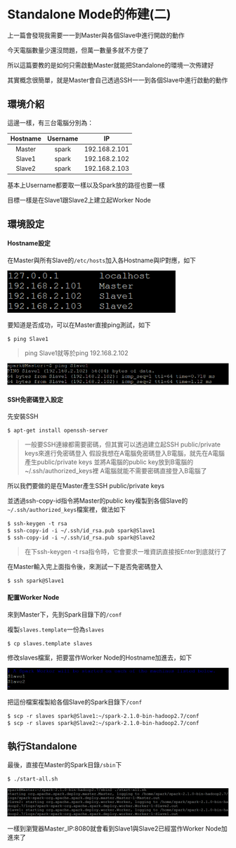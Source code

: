 # Standalone Mode的佈建(二)
上一篇會發現我需要一一到Master與各個Slave中進行開啟的動作

今天電腦數量少還沒問題，但萬一數量多就不方便了

所以這篇要教的是如何只需啟動Master就能把Standalone的環境一次佈建好

其實概念很簡單，就是Master會自己透過SSH一一到各個Slave中進行啟動的動作
## 環境介紹
這邊一樣，有三台電腦分別為：

| Hostname | Username | IP            |
| :------: | :------: | :-----------: |
| Master   | spark    | 192.168.2.101 |
| Slave1   | spark    | 192.168.2.102 |
| Slave2   | spark    | 192.168.2.103 |

基本上Username都要取一樣以及Spark放的路徑也要一樣

目標一樣是在Slave1跟Slave2上建立起Worker Node
## 環境設定
#### Hostname設定
在Master與所有Slave的```/etc/hosts```加入各Hostname與IP對應，如下

![](Images/Hosts.png)

要知道是否成功，可以在Master直接ping測試，如下
```
$ ping Slave1
```
> ping Slave1就等於ping 192.168.2.102

![](Images/PingTest.png)

#### SSH免密碼登入設定
先安裝SSH
```
$ apt-get install openssh-server
```
> 一般要SSH連線都需要密碼，但其實可以透過建立起SSH public/private keys來進行免密碼登入
> 假設我想在A電腦免密碼登入B電腦，就先在A電腦產生public/private keys
> 並將A電腦的public key放到B電腦的~/.ssh/authorized_keys裡
> A電腦就能不需要密碼直接登入B電腦了

所以我們要做的是在Master產生SSH public/private keys

並透過ssh-copy-id指令將Master的public key複製到各個Slave的```~/.ssh/authorized_keys```檔案裡，做法如下
```
$ ssh-keygen -t rsa
$ ssh-copy-id -i ~/.ssh/id_rsa.pub spark@Slave1
$ ssh-copy-id -i ~/.ssh/id_rsa.pub spark@Slave2
```
> 在下ssh-keygen -t rsa指令時，它會要求一堆資訊直接按Enter到底就行了

在Master輸入完上面指令後，來測試一下是否免密碼登入
```
$ ssh spark@Slave1
```
#### 配置Worker Node
來到Master下，先到Spark目錄下的```/conf```

複製```slaves.template```一份為```slaves```
```
$ cp slaves.template slaves
```
修改slaves檔案，把要當作Worker Node的Hostname加進去，如下

![](Images/SlavesConf.png)

把這份檔案複製給各個Slave的Spark目錄下```/conf```
```
$ scp -r slaves spark@Slave1:~/spark-2.1.0-bin-hadoop2.7/conf
$ scp -r slaves spark@Slave2:~/spark-2.1.0-bin-hadoop2.7/conf
```
## 執行Standalone
最後，直接在Master的Spark目錄```/sbin```下
```
$ ./start-all.sh
```

![](Images/StartStandalone.png)

一樣到瀏覽器Master_IP:8080就會看到Slave1與Slave2已經當作Worker Node加進來了




